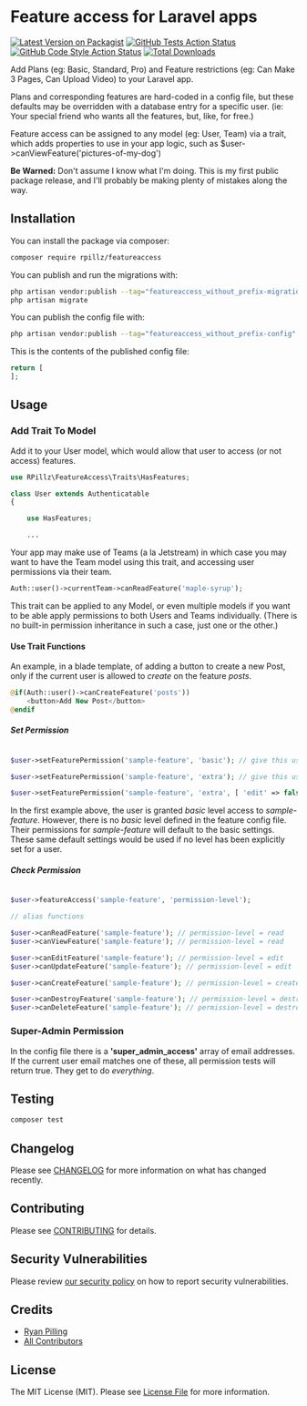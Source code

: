# Feature access for Laravel apps

[![Latest Version on Packagist](https://img.shields.io/packagist/v/rpillz/featureaccess.svg?style=flat-square)](https://packagist.org/packages/rpillz/featureaccess)
[![GitHub Tests Action Status](https://img.shields.io/github/workflow/status/rpillz/featureaccess/run-tests?label=tests)](https://github.com/rpillz/featureaccess/actions?query=workflow%3Arun-tests+branch%3Amain)
[![GitHub Code Style Action Status](https://img.shields.io/github/workflow/status/rpillz/featureaccess/Check%20&%20fix%20styling?label=code%20style)](https://github.com/rpillz/featureaccess/actions?query=workflow%3A"Check+%26+fix+styling"+branch%3Amain)
[![Total Downloads](https://img.shields.io/packagist/dt/rpillz/featureaccess.svg?style=flat-square)](https://packagist.org/packages/rpillz/featureaccess)

Add Plans (eg: Basic, Standard, Pro) and Feature restrictions (eg: Can Make 3 Pages, Can Upload Video) to your Laravel app.

Plans and corresponding features are hard-coded in a config file, but these defaults may be overridden with a database entry for a specific user. (ie: Your special friend who wants all the features, but, like, for free.)

Feature access can be assigned to any model (eg: User, Team) via a trait, which adds properties to use in your app logic, such as $user->canViewFeature('pictures-of-my-dog')

**Be Warned:** Don't assume I know what I'm doing. This is my first public package release, and I'll probably be making plenty of mistakes along the way.

## Installation

You can install the package via composer:

```bash
composer require rpillz/featureaccess
```

You can publish and run the migrations with:

```bash
php artisan vendor:publish --tag="featureaccess_without_prefix-migrations"
php artisan migrate
```

You can publish the config file with:
```bash
php artisan vendor:publish --tag="featureaccess_without_prefix-config"
```

This is the contents of the published config file:

```php
return [
];
```

## Usage

### Add Trait To Model

Add it to your User model, which would allow that user to access (or not access) features.

```php
use RPillz\FeatureAccess\Traits\HasFeatures;

class User extends Authenticatable
{

    use HasFeatures;

    ...
```

Your app may make use of Teams (a la Jetstream) in which case you may want to have the Team model using this trait, and accessing user permissions via their team.

```php
Auth::user()->currentTeam->canReadFeature('maple-syrup');
```

This trait can be applied to any Model, or even multiple models if you want to be able apply permissions to both Users and Teams individually. (There is no built-in permission inheritance in such a case, just one or the other.)

#### Use Trait Functions

An example, in a blade template, of adding a button to create a new Post, only if the current user is allowed to *create* on the feature *posts*.

```php
@if(Auth::user()->canCreateFeature('posts'))
    <button>Add New Post</button>
@endif
```

##### Set Permission

```php

$user->setFeaturePermission('sample-feature', 'basic'); // give this user 'basic' level access to 'feature_name'

$user->setFeaturePermission('sample-feature', 'extra'); // give this user 'extra' level access to 'feature_name'

$user->setFeaturePermission('sample-feature', 'extra', [ 'edit' => false ]); // give this user 'extra' level access to 'feature_name', but override the deafult setting to allow edits.

```

In the first example above, the user is granted *basic* level access to *sample-feature*. However, there is no *basic* level defined in the feature config file. Their permissions for *sample-feature* will default to the basic settings. These same default settings would be used if no level has been explicitly set for a user.

##### Check Permission

```php

$user->featureAccess('sample-feature', 'permission-level');

// alias functions

$user->canReadFeature('sample-feature'); // permission-level = read
$user->canViewFeature('sample-feature'); // permission-level = read

$user->canEditFeature('sample-feature'); // permission-level = edit
$user->canUpdateFeature('sample-feature'); // permission-level = edit

$user->canCreateFeature('sample-feature'); // permission-level = create

$user->canDestroyFeature('sample-feature'); // permission-level = destroy
$user->canDeleteFeature('sample-feature'); // permission-level = destroy


```

### Super-Admin Permission

In the config file there is a **'super_admin_access'** array of email addresses. If the current user email matches one of these, all permission tests will return true. They get to do *everything*.

## Testing

```bash
composer test
```

## Changelog

Please see [CHANGELOG](CHANGELOG.md) for more information on what has changed recently.

## Contributing

Please see [CONTRIBUTING](.github/CONTRIBUTING.md) for details.

## Security Vulnerabilities

Please review [our security policy](../../security/policy) on how to report security vulnerabilities.

## Credits

- [Ryan Pilling](https://github.com/RPillz)
- [All Contributors](../../contributors)

## License

The MIT License (MIT). Please see [License File](LICENSE.md) for more information.
